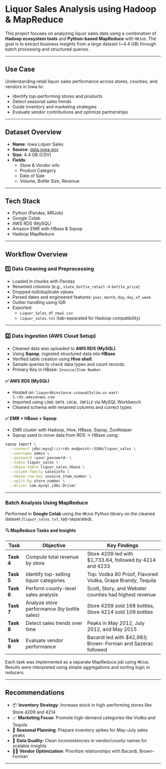 # Liquor Sales Analysis using Hadoop & MapReduce

This project focuses on analyzing liquor sales data using a combination of **Hadoop ecosystem tools** and **Python-based MapReduce** with `MRJob`. The goal is to extract business insights from a large dataset (~4.4 GB) through batch processing and structured queries.

---

## Use Case

Understanding retail liquor sales performance across stores, counties, and vendors in Iowa to:

- Identify top-performing stores and products
- Detect seasonal sales trends
- Guide inventory and marketing strategies
- Evaluate vendor contributions and optimize partnerships

---

## Dataset Overview

- **Name**: Iowa Liquor Sales
- **Source**: [data.iowa.gov](https://data.iowa.gov)
- **Size**: 4.4 GB (CSV)
- **Fields**:
  - Store & Vendor info
  - Product Category
  - Date of Sale
  - Volume, Bottle Size, Revenue

---

## Tech Stack
- Python (Pandas, MRJob)
- Google Colab
- AWS RDS (MySQL)
- Amazon EMR with HBase & Sqoop
- Hadoop MapReduce

---
## Workflow Overview

### 1️⃣ Data Cleaning and Preprocessing

- Loaded in chunks with Pandas
- Renamed columns (e.g., `state_bottle_retail` → `bottle_price`)
- Dropped null/duplicate values
- Parsed dates and engineered features: `year`, `month`, `day`, `day_of_week`
- Outlier handling using IQR
- Exported:
  - `Liquor_Sales_df_new1.csv`
  - `liquor_sales.txt` (tab-separated for Hadoop compatibility)

---

### 2️⃣ Data Ingestion (AWS Cloud Setup)

- Cleaned data was uploaded to **AWS RDS (MySQL)**.
- Using **Sqoop**, ingested structured data into **HBase**.
- Verified table creation using **Hive shell**.
- Sample queries to check data types and count records.
- Primary Key in HBase: `Invoice/Item Number`


#### ✅ AWS RDS (MySQL)
- Hosted on: `liquordbinstance.cxzwuat5vlim.us-east-1.rds.amazonaws.com`
- Imported using `LOAD DATA LOCAL INFILE` via MySQL Workbench
- Cleaned schema with renamed columns and correct types

#### ✅ EMR + HBase + Sqoop
- EMR cluster with Hadoop, Hive, HBase, Sqoop, ZooKeeper
- Sqoop used to move data from RDS → HBase using:
```bash
sqoop import \
  --connect jdbc:mysql://<rds-endpoint>:3306/liquor_sales \
  --username admin \
  --password <your_password> \
  --table liquor_sales \
  --hbase-table liquor_sales_hbase \
  --column-family salesinfo \
  --hbase-row-key invoice_item_number \
  --split-by store_number \
  --driver com.mysql.jdbc.Driver
```

---

### Batch Analysis Using MapReduce

Performed in **Google Colab** using the `MRJob` Python library on the cleaned dataset (`liquor_sales.txt`, tab-separated).

#### 🔍 MapReduce Tasks and Insights

| Task | Objective | Key Findings |
|------|-----------|--------------|
| **Task 4** | Compute total revenue by store | Store 4209 led with $1,733.64, followed by 4214 and 4233 |
| **Task 5** | Identify top-selling liquor categories | Top: Vodka 80 Proof, Flavored Vodka, Grape Brandy, Tequila |
| **Task 6** | Perform county-level sales analysis | Scott, Story, and Webster counties had highest revenue |
| **Task 7** | Analyze store performance (by bottle sales) | Store 4209 sold 168 bottles, Store 4214 sold 109 bottles |
| **Task 8** | Detect sales trends over time | Peaks in May 2012, July 2012, and May 2015 |
| **Task 9** | Evaluate vendor performance | Bacardi led with $42,983; Brown-Forman and Sazerac followed |

Each task was implemented as a separate MapReduce job using `MRJob`. Results were interpreted using simple aggregations and sorting logic in reducers.

---

## Recommendations

- 📦 **Inventory Strategy**: Increase stock in high-performing stores like Store 4209 and 4214
- 📈 **Marketing Focus**: Promote high-demand categories like Vodka and Tequila
- 📅 **Seasonal Planning**: Prepare inventory spikes for May–July sales peaks
- 🧹 **Data Quality**: Clean inconsistencies in vendor/county names for scalable insights
- 🧑‍💼 **Vendor Optimization**: Prioritize relationships with Bacardi, Brown-Forman

---


